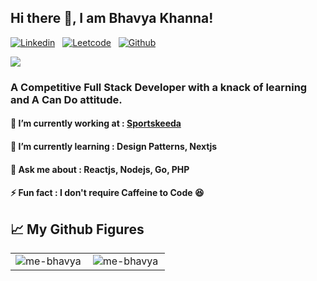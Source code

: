 ## Hi there 👋, I am Bhavya Khanna!
[![Linkedin](https://img.shields.io/badge/LinkedIn-0077B5?style=for-the-badge&logo=linkedin&logoColor=white)](https://www.linkedin.com/company/sportskeeda-com) &nbsp;
[![Leetcode](https://img.shields.io/badge/-LeetCode-FFA116?style=for-the-badge&logo=LeetCode&logoColor=black)](https://leetcode.com/bhavya_khanna/) &nbsp;
[![Github](https://img.shields.io/badge/GitHub-100000?style=for-the-badge&logo=github&logoColor=white)](https://github.com/me-bhavya) &nbsp;

<p align="left"><img src="https://komarev.com/ghpvc/?username=me-bhavya&label=Profile%20views&color=0e75b6&style=flat" /></p>

### A Competitive Full Stack Developer with a knack of learning and A Can Do attitude. 
#### 🔭 I’m currently working at : [Sportskeeda](https://www.linkedin.com/company/sportskeeda-com)
#### 🌱 I’m currently learning : Design Patterns, Nextjs
#### 💬 Ask me about : Reactjs, Nodejs, Go, PHP
#### ⚡ Fun fact :  I don't require Caffeine to Code 😆

## &#x1f4c8; My Github Figures

<table>
  <tr>
  <td>
   <img align="left" src="https://github-readme-stats.vercel.app/api?username=me-bhavya&show_icons=true&theme=ocean_dark&layout=compact&hide=html,css&locale=en&count_private=true" alt="me-bhavya" />
  </td>
  <td>
    <img align="left" src="https://github-readme-stats.vercel.app/api/top-langs?username=me-bhavya&show_icons=true&theme=ocean_dark&layout=compact&hide=html,css&locale=en&count_private=true" alt="me-bhavya" />
  </td>
  </tr>
</table>
